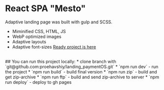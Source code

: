 # React SPA "Mesto"
Adaptive landing page was built with gulp and SCSS.
* Miminified CSS, HTML, JS
* WebP optimized images
* Adaptive layouts
* Adaptive font-sizes
[Ready project is here](https://proehavshiy.github.io/landing_paymentOS/)
<br/>
## You can run this project locally:
* clone branch with `git@github.com:proehavshiy/landing_paymentOS.git`
* `npm run dev` - run the project
* `npm run build` - build final version
* `npm run zip` - build and get zip-archive
* `npm run ftp` - build and send zip-archive to server
* `npm run deploy` - deploy to gh pages